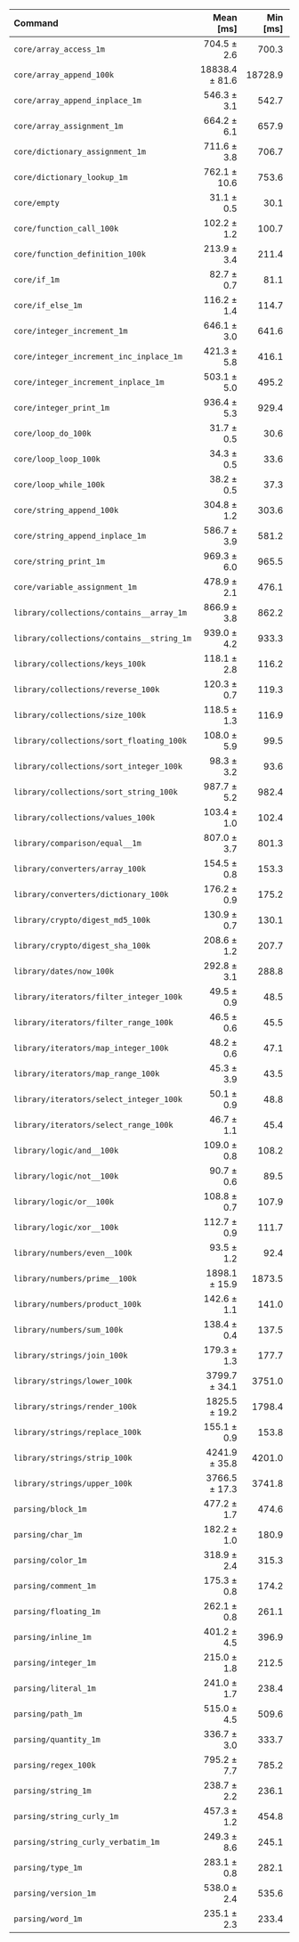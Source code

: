 | Command | Mean [ms] | Min [ms] | Max [ms] |
|:---|---:|---:|---:|
| `core/array_access_1m` | 704.5 ± 2.6 | 700.3 | 708.1 | 22.69 ± 0.37 |
| `core/array_append_100k` | 18838.4 ± 81.6 | 18728.9 | 18981.7 | 606.63 ± 9.89 |
| `core/array_append_inplace_1m` | 546.3 ± 3.1 | 542.7 | 553.1 | 17.59 ± 0.29 |
| `core/array_assignment_1m` | 664.2 ± 6.1 | 657.9 | 677.6 | 21.39 ± 0.39 |
| `core/dictionary_assignment_1m` | 711.6 ± 3.8 | 706.7 | 718.0 | 22.91 ± 0.38 |
| `core/dictionary_lookup_1m` | 762.1 ± 10.6 | 753.6 | 789.7 | 24.54 ± 0.52 |
| `core/empty` | 31.1 ± 0.5 | 30.1 | 33.3 |
| `core/function_call_100k` | 102.2 ± 1.2 | 100.7 | 105.2 | 3.29 ± 0.06 |
| `core/function_definition_100k` | 213.9 ± 3.4 | 211.4 | 224.6 | 6.89 ± 0.15 |
| `core/if_1m` | 82.7 ± 0.7 | 81.1 | 84.9 | 2.66 ± 0.05 |
| `core/if_else_1m` | 116.2 ± 1.4 | 114.7 | 121.2 | 3.74 ± 0.07 |
| `core/integer_increment_1m` | 646.1 ± 3.0 | 641.6 | 652.2 | 20.81 ± 0.34 |
| `core/integer_increment_inc_inplace_1m` | 421.3 ± 5.8 | 416.1 | 433.5 | 13.57 ± 0.28 |
| `core/integer_increment_inplace_1m` | 503.1 ± 5.0 | 495.2 | 512.8 | 16.20 ± 0.30 |
| `core/integer_print_1m` | 936.4 ± 5.3 | 929.4 | 945.4 | 30.15 ± 0.50 |
| `core/loop_do_100k` | 31.7 ± 0.5 | 30.6 | 34.2 | 1.02 ± 0.02 |
| `core/loop_loop_100k` | 34.3 ± 0.5 | 33.6 | 37.2 | 1.10 ± 0.02 |
| `core/loop_while_100k` | 38.2 ± 0.5 | 37.3 | 40.7 | 1.23 ± 0.03 |
| `core/string_append_100k` | 304.8 ± 1.2 | 303.6 | 307.4 | 9.81 ± 0.16 |
| `core/string_append_inplace_1m` | 586.7 ± 3.9 | 581.2 | 595.4 | 18.89 ± 0.32 |
| `core/string_print_1m` | 969.3 ± 6.0 | 965.5 | 985.4 | 31.21 ± 0.53 |
| `core/variable_assignment_1m` | 478.9 ± 2.1 | 476.1 | 482.6 | 15.42 ± 0.25 |
| `library/collections/contains__array_1m` | 866.9 ± 3.8 | 862.2 | 873.1 | 27.92 ± 0.46 |
| `library/collections/contains__string_1m` | 939.0 ± 4.2 | 933.3 | 946.0 | 30.24 ± 0.49 |
| `library/collections/keys_100k` | 118.1 ± 2.8 | 116.2 | 129.4 | 3.80 ± 0.11 |
| `library/collections/reverse_100k` | 120.3 ± 0.7 | 119.3 | 121.9 | 3.87 ± 0.06 |
| `library/collections/size_100k` | 118.5 ± 1.3 | 116.9 | 122.7 | 3.82 ± 0.07 |
| `library/collections/sort_floating_100k` | 108.0 ± 5.9 | 99.5 | 121.3 | 3.48 ± 0.20 |
| `library/collections/sort_integer_100k` | 98.3 ± 3.2 | 93.6 | 106.1 | 3.17 ± 0.11 |
| `library/collections/sort_string_100k` | 987.7 ± 5.2 | 982.4 | 996.9 | 31.81 ± 0.53 |
| `library/collections/values_100k` | 103.4 ± 1.0 | 102.4 | 107.5 | 3.33 ± 0.06 |
| `library/comparison/equal__1m` | 807.0 ± 3.7 | 801.3 | 811.7 | 25.99 ± 0.43 |
| `library/converters/array_100k` | 154.5 ± 0.8 | 153.3 | 156.0 | 4.98 ± 0.08 |
| `library/converters/dictionary_100k` | 176.2 ± 0.9 | 175.2 | 178.8 | 5.67 ± 0.09 |
| `library/crypto/digest_md5_100k` | 130.9 ± 0.7 | 130.1 | 132.5 | 4.22 ± 0.07 |
| `library/crypto/digest_sha_100k` | 208.6 ± 1.2 | 207.7 | 211.2 | 6.72 ± 0.11 |
| `library/dates/now_100k` | 292.8 ± 3.1 | 288.8 | 300.2 | 9.43 ± 0.18 |
| `library/iterators/filter_integer_100k` | 49.5 ± 0.9 | 48.5 | 54.1 | 1.59 ± 0.04 |
| `library/iterators/filter_range_100k` | 46.5 ± 0.6 | 45.5 | 49.1 | 1.50 ± 0.03 |
| `library/iterators/map_integer_100k` | 48.2 ± 0.6 | 47.1 | 51.3 | 1.55 ± 0.03 |
| `library/iterators/map_range_100k` | 45.3 ± 3.9 | 43.5 | 73.4 | 1.46 ± 0.13 |
| `library/iterators/select_integer_100k` | 50.1 ± 0.9 | 48.8 | 55.5 | 1.61 ± 0.04 |
| `library/iterators/select_range_100k` | 46.7 ± 1.1 | 45.4 | 54.1 | 1.50 ± 0.04 |
| `library/logic/and__100k` | 109.0 ± 0.8 | 108.2 | 112.1 | 3.51 ± 0.06 |
| `library/logic/not__100k` | 90.7 ± 0.6 | 89.5 | 91.9 | 2.92 ± 0.05 |
| `library/logic/or__100k` | 108.8 ± 0.7 | 107.9 | 111.1 | 3.50 ± 0.06 |
| `library/logic/xor__100k` | 112.7 ± 0.9 | 111.7 | 115.8 | 3.63 ± 0.06 |
| `library/numbers/even__100k` | 93.5 ± 1.2 | 92.4 | 98.2 | 3.01 ± 0.06 |
| `library/numbers/prime__100k` | 1898.1 ± 15.9 | 1873.5 | 1917.9 | 61.12 ± 1.09 |
| `library/numbers/product_100k` | 142.6 ± 1.1 | 141.0 | 145.7 | 4.59 ± 0.08 |
| `library/numbers/sum_100k` | 138.4 ± 0.4 | 137.5 | 139.2 | 4.46 ± 0.07 |
| `library/strings/join_100k` | 179.3 ± 1.3 | 177.7 | 183.6 | 5.78 ± 0.10 |
| `library/strings/lower_100k` | 3799.7 ± 34.1 | 3751.0 | 3866.3 | 122.36 ± 2.22 |
| `library/strings/render_100k` | 1825.5 ± 19.2 | 1798.4 | 1852.1 | 58.78 ± 1.11 |
| `library/strings/replace_100k` | 155.1 ± 0.9 | 153.8 | 156.8 | 4.99 ± 0.08 |
| `library/strings/strip_100k` | 4241.9 ± 35.8 | 4201.0 | 4308.9 | 136.60 ± 2.44 |
| `library/strings/upper_100k` | 3766.5 ± 17.3 | 3741.8 | 3800.8 | 121.29 ± 1.99 |
| `parsing/block_1m` | 477.2 ± 1.7 | 474.6 | 479.6 | 15.37 ± 0.25 |
| `parsing/char_1m` | 182.2 ± 1.0 | 180.9 | 185.0 | 5.87 ± 0.10 |
| `parsing/color_1m` | 318.9 ± 2.4 | 315.3 | 322.9 | 10.27 ± 0.18 |
| `parsing/comment_1m` | 175.3 ± 0.8 | 174.2 | 177.2 | 5.65 ± 0.09 |
| `parsing/floating_1m` | 262.1 ± 0.8 | 261.1 | 263.6 | 8.44 ± 0.14 |
| `parsing/inline_1m` | 401.2 ± 4.5 | 396.9 | 410.1 | 12.92 ± 0.25 |
| `parsing/integer_1m` | 215.0 ± 1.8 | 212.5 | 219.2 | 6.92 ± 0.12 |
| `parsing/literal_1m` | 241.0 ± 1.7 | 238.4 | 243.9 | 7.76 ± 0.13 |
| `parsing/path_1m` | 515.0 ± 4.5 | 509.6 | 525.5 | 16.59 ± 0.30 |
| `parsing/quantity_1m` | 336.7 ± 3.0 | 333.7 | 343.7 | 10.84 ± 0.20 |
| `parsing/regex_100k` | 795.2 ± 7.7 | 785.2 | 805.8 | 25.61 ± 0.47 |
| `parsing/string_1m` | 238.7 ± 2.2 | 236.1 | 243.6 | 7.69 ± 0.14 |
| `parsing/string_curly_1m` | 457.3 ± 1.2 | 454.8 | 459.1 | 14.73 ± 0.23 |
| `parsing/string_curly_verbatim_1m` | 249.3 ± 8.6 | 245.1 | 275.9 | 8.03 ± 0.30 |
| `parsing/type_1m` | 283.1 ± 0.8 | 282.1 | 284.5 | 9.12 ± 0.15 |
| `parsing/version_1m` | 538.0 ± 2.4 | 535.6 | 543.5 | 17.33 ± 0.28 |
| `parsing/word_1m` | 235.1 ± 2.3 | 233.4 | 241.8 | 7.57 ± 0.14 |
